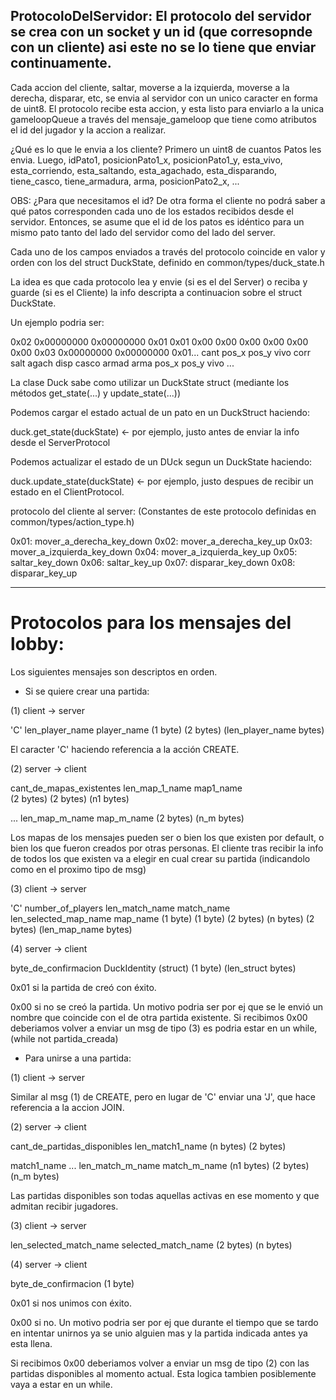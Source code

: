 ## ProtocoloDelServidor: El protocolo del servidor se crea con un socket y un id (que corresopnde con un cliente) asi este no se lo tiene que enviar continuamente.

Cada accion del cliente, saltar, moverse a la izquierda, moverse a la derecha, disparar, etc, se envia al servidor con un unico caracter en forma de uint8. El protocolo recibe esta accion, y esta listo para enviarlo a la unica gameloopQueue a través del mensaje_gameloop que tiene como atributos el id del jugador y la accion a realizar.

¿Qué es lo que le envia a los cliente?
Primero un uint8 de cuantos Patos les envia. Luego, idPato1, posicionPato1_x, posicionPato1_y, esta_vivo, esta_corriendo, esta_saltando, esta_agachado, esta_disparando, tiene_casco, tiene_armadura, arma, posicionPato2_x, ...

OBS: ¿Para que necesitamos el id? De otra forma el cliente no podrá saber a qué patos corresponden cada uno de los estados recibidos desde el servidor.
Entonces, se asume que el id de los patos es idéntico para un mismo pato tanto del lado del servidor como del lado del server.

Cada uno de los campos enviados a través del protocolo coincide en valor y orden con los del struct DuckState, definido en common/types/duck_state.h

La idea es que cada protocolo lea y envie (si es el del Server) o reciba y guarde (si es el Cliente) la info descripta a continuacion sobre el struct DuckState.

Un ejemplo podria ser:

0x02 0x00000000 0x00000000 0x01 0x01  0x00  0x00  0x00  0x00  0x00   0x00   0x03        0x00000000  0x00000000 0x01...
cant   pos_x      pos_y    vivo  corr  salt agach  disp  casco  armad  arma          pos_x        pos_y  vivo ...

La clase Duck sabe como utilizar un DuckState struct (mediante los métodos get_state(...) y update_state(...))

Podemos cargar el estado actual de un pato en un DuckStruct haciendo:

duck.get_state(duckState) <- por ejemplo, justo antes de enviar la info desde el ServerProtocol

Podemos actualizar el estado de un DUck segun un DuckState haciendo:

duck.update_state(duckState) <- por ejemplo, justo despues de recibir un estado en el ClientProtocol.

protocolo del cliente al server:
(Constantes de este protocolo definidas en common/types/action_type.h)

0x01: mover_a_derecha_key_down
0x02: mover_a_derecha_key_up
0x03: mover_a_izquierda_key_down
0x04: mover_a_izquierda_key_up
0x05: saltar_key_down
0x06: saltar_key_up
0x07: disparar_key_down
0x08: disparar_key_up

------------------------------------------------

# Protocolos para los mensajes del lobby:

Los siguientes mensajes son descriptos en orden.

- Si se quiere crear una partida:

(1) client -> server

   'C'    len_player_name        player_name
(1 byte)     (2 bytes)     (len_player_name bytes)

El caracter 'C' haciendo referencia a la acción CREATE.


(2) server -> client

cant_de_mapas_existentes  len_map_1_name  map1_name  
       (2 bytes)            (2 bytes)    (n1 bytes)

... len_map_m_name     map_m_name
       (2 bytes)      (n_m bytes)

Los mapas de los mensajes pueden ser o bien los que existen por default, o bien los que fueron creados por otras personas. El cliente tras recibir la info de todos los que existen va a elegir en cual crear su partida (indicandolo como en el proximo tipo de msg)


(3) client -> server

  'C'     number_of_players  len_match_name  match_name  len_selected_map_name  map_name
(1 byte)      (1 byte)         (2 bytes)     (n bytes)    (2 bytes)   (len_map_name bytes)


(4) server -> client

byte_de_confirmacion  DuckIdentity (struct)
       (1 byte)         (len_struct bytes)

0x01 si la partida de creó con éxito.

0x00 si no se creó la partida. Un motivo podria ser por ej que se le envió un nombre que coincide con el de otra partida existente.
Si recibimos 0x00 deberiamos volver a enviar un msg de tipo (3) es podria estar en un while, (while not partida_creada)


- Para unirse a una partida:

(1) client -> server

Similar al msg (1) de CREATE, pero en lugar de 'C' enviar una 'J', que hace referencia a la accion JOIN.


(2) server -> client

cant_de_partidas_disponibles  len_match1_name
         (n bytes)               (2 bytes)

match1_name ... len_match_m_name  match_m_name 
(n1 bytes)         (2 bytes)       (n_m bytes)

Las partidas disponibles son todas aquellas activas en ese momento y que admitan recibir jugadores.


(3) client -> server

len_selected_match_name  selected_match_name
     (2 bytes)                (n bytes)


(4) server -> client

byte_de_confirmacion (1 byte)

0x01 si nos unimos con éxito.

0x00 si no. Un motivo podria ser por ej que durante el tiempo que se tardo en intentar unirnos ya se unio alguien mas y la partida indicada antes ya esta llena.

Si recibimos 0x00 deberiamos volver a enviar un msg de tipo (2) con las partidas disponibles al momento actual. Esta logica tambien posiblemente vaya a estar en un while.